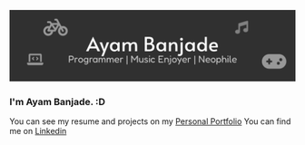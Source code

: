![banner-github](https://raw.githubusercontent.com/BrainTeazer/BrainTeazer/893ccaf8cdc27878fde21f2c6efc0f73f5755433/assests/banner-github.svg)
### I'm Ayam Banjade. :D

You can see my resume and projects on my [Personal Portfolio](https://brainteazer.github.io/)
You can find me on [Linkedin](https://www.linkedin.com/in/ayambanjade)

